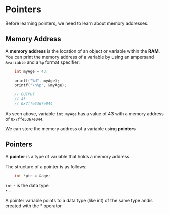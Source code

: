 # Pointers
Before learning pointers, we need to learn about memory addresses. 

## Memory Address
A **memory address** is the location of an object or variable within the **RAM**. You can print the memory address of a variable by using an ampersand `&variable` and a `%p` format specifier:

```c
    int myAge = 43;
    
    printf("%d", myAge);
    printf("\n%p", &myAge);

    // OUTPUT
    // 43
    // 0x7ffe5367e044
```
As seen above, variable `int myAge` has a value of 43 with a memory address of `0x7ffe5367e044`.

We can store the memory address of a variable using **pointers**

## Pointers
A **pointer** is a type of variable that holds a memory address. 

The structure of a pointer is as follows:
```c
    int *ptr = &age;
```
`int` - is the data type
<br>`*` - 

A pointer variable points to a data type (like int) of the same type andis created with the * operator

